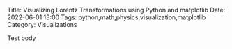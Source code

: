 Title: Visualizing Lorentz Transformations using Python and matplotlib
Date: 2022-06-01 13:00
Tags: python,math,physics,visualization,matplotlib
Category: Visualizations

Test body
